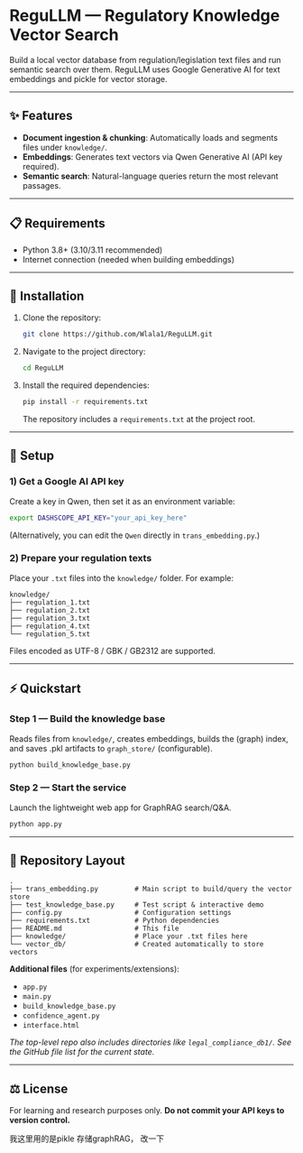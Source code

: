 # ReguLLM — Regulatory Knowledge Vector Search

Build a local vector database from regulation/legislation text files and run semantic search over them. ReguLLM uses Google Generative AI for text embeddings and pickle for vector storage. 

-----

## ✨ Features

  * **Document ingestion & chunking**: Automatically loads and segments files under `knowledge/`.
  * **Embeddings**: Generates text vectors via Qwen Generative AI (API key required).
  * **Semantic search**: Natural-language queries return the most relevant passages.


-----

## 📋 Requirements

  * Python 3.8+ (3.10/3.11 recommended)
  * Internet connection (needed when building embeddings)

-----

## 🚀 Installation

1.  Clone the repository:

    ```bash
    git clone https://github.com/Wlala1/ReguLLM.git
    ```

2.  Navigate to the project directory:

    ```bash
    cd ReguLLM
    ```

3.  Install the required dependencies:

    ```bash
    pip install -r requirements.txt
    ```

    The repository includes a `requirements.txt` at the project root.

-----

## 🔧 Setup

### 1\) Get a Google AI API key

Create a key in Qwen, then set it as an environment variable:

```bash
export DASHSCOPE_API_KEY="your_api_key_here"
```

(Alternatively, you can edit the `Qwen` directly in `trans_embedding.py`.)

### 2\) Prepare your regulation texts

Place your `.txt` files into the `knowledge/` folder. For example:

```
knowledge/
├── regulation_1.txt
├── regulation_2.txt
├── regulation_3.txt
├── regulation_4.txt
└── regulation_5.txt
```

Files encoded as UTF-8 / GBK / GB2312 are supported.

-----

## ⚡ Quickstart

### Step 1 — Build the knowledge base

Reads files from `knowledge/`, creates embeddings, builds the (graph) index, and saves .pkl artifacts to `graph_store/` (configurable).

```bash
python build_knowledge_base.py
```

### Step 2 — Start the service

Launch the lightweight web app for GraphRAG search/Q&A.

```bash
python app.py
```

-----

## 📁 Repository Layout

```
.
├── trans_embedding.py         # Main script to build/query the vector store
├── test_knowledge_base.py     # Test script & interactive demo
├── config.py                  # Configuration settings
├── requirements.txt           # Python dependencies
├── README.md                  # This file
├── knowledge/                 # Place your .txt files here
└── vector_db/                 # Created automatically to store vectors
```

**Additional files** (for experiments/extensions):

  * `app.py`
  * `main.py`
  * `build_knowledge_base.py`
  * `confidence_agent.py`
  * `interface.html`

*The top-level repo also includes directories like `legal_compliance_db1/`. See the GitHub file list for the current state.*

-----

## ⚖️ License

For learning and research purposes only. **Do not commit your API keys to version control.**

我这里用的是pikle 存储graphRAG， 改一下
